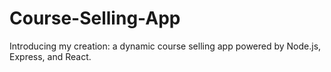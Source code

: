 # Course-Selling-App
Introducing my creation: a dynamic course selling app powered by Node.js, Express, and React.
